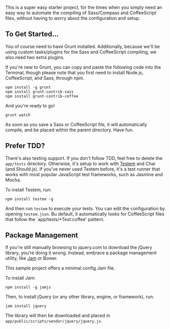 This is a super easy starter project, for the times when you simply need an easy way to automate the compiling of Sass/Compass and CoffeeScript files, without having to worry about the configuration and setup.

## To Get Started...

You of course need to have Grunt installed. Additionally, because we'll be using custom tasks/plugins for the Sass and CoffeeScript compiling, we also need two extra plugins.

If you're new to Grunt, you can copy and paste the following code into the Terminal, though please note that you first need to install Node.js, CoffeeScript, and Sass, through npm.

	npm install -g grunt
	npm install grunt-contrib-sass
	npm install grunt-contrib-coffee

And you're ready to go!

	grunt watch

As soon as you save a Sass or CoffeeScript file, it will automatically compile, and be placed within the parent directory. Have fun.

## Prefer TDD?

There's also testing support. If you don't follow TDD, feel free to delete the `app/tests` directory. Otherwise, it's setup to work with [Testem](https://github.com/airportyh/testem) and Chai (and Should.js). If you've never used Testem before, it's a test runner that works with most popular JavaScript test frameworks, such as Jasmine and Mocha.

To install Testem, run:

	npm install testem -g

And then run `testem` to execute your tests. You can edit the configuration by opening `testem.json`. Bu default, it automatically looks for CoffeeScript files that follow the `app/tests/*Test.coffee' pattern.

## Package Management

If you're still manually browsing to jquery.com to download the jQuery library, you're doing it wrong. Instead, embrace a package management utility, like [Jam](http://jamjs.org) or Bower.

This sample project offers a minimal config Jam file.

To install Jam:

	npm install -g jamjs

Then, to install jQuery (or any other library, engine, or framework), run:

	jam install jquery

The library will then be downloaded and placed in `app/public/scripts/vendor/jquery/jquery.js`.